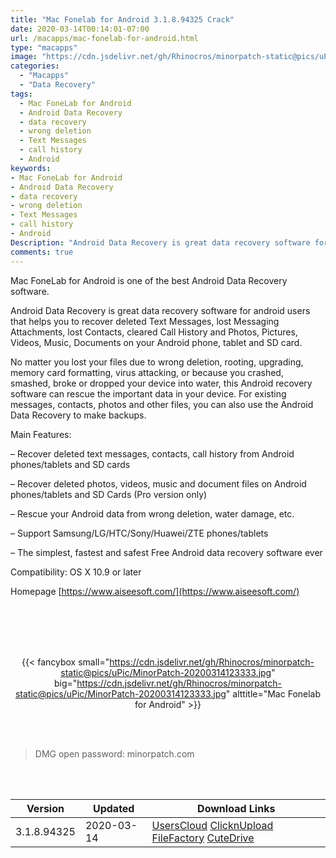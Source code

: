 ```yaml
---
title: "Mac Fonelab for Android 3.1.8.94325 Crack"
date: 2020-03-14T00:14:01-07:00
url: /macapps/mac-fonelab-for-android.html
type: "macapps"
image: "https://cdn.jsdelivr.net/gh/Rhinocros/minorpatch-static@pics/uPic/2ayLwu.png"
categories:
  - "Macapps"
  - "Data Recovery"
tags:
  - Mac FoneLab for Android
  - Android Data Recovery
  - data recovery
  - wrong deletion
  - Text Messages
  - call history
  - Android
keywords:
- Mac FoneLab for Android
- Android Data Recovery
- data recovery
- wrong deletion
- Text Messages
- call history
- Android
Description: "Android Data Recovery is great data recovery software for android users that helps you to recover deleted Text Messages, lost Messaging Attachments, lost Contacts, cleared Call History and Photos, Pictures, Videos, Music, Documents on your Android phone"
comments: true
---
```


Mac FoneLab for Android is one of the best Android Data Recovery software.

Android Data Recovery is great data recovery software for android users that helps you to recover deleted Text Messages, lost Messaging Attachments, lost Contacts, cleared Call History and Photos, Pictures, Videos, Music, Documents on your Android phone, tablet and SD card.

No matter you lost your files due to wrong deletion, rooting, upgrading, memory card formatting, virus attacking, or because you crashed, smashed, broke or dropped your device into water, this Android recovery software can rescue the important data in your device. For existing messages, contacts, photos and other files, you can also use the Android Data Recovery to make backups.

Main Features:

– Recover deleted text messages, contacts, call history from Android phones/tablets and SD cards

– Recover deleted photos, videos, music and document files on Android phones/tablets and SD Cards (Pro version only)

– Rescue your Android data from wrong deletion, water damage, etc.

– Support Samsung/LG/HTC/Sony/Huawei/ZTE phones/tablets

– The simplest, fastest and safest Free Android data recovery software ever

Compatibility: OS X 10.9 or later

Homepage [https://www.aiseesoft.com/](https://www.aiseesoft.com/)

<br/>
<br/>
<script async src="https://pagead2.googlesyndication.com/pagead/js/adsbygoogle.js"></script>
<ins class="adsbygoogle"
     style="display:block; text-align:center;"
     data-ad-layout="in-article"
     data-ad-format="fluid"
     data-ad-client="ca-pub-8746275014476192"
     data-ad-slot="5144997159"></ins>
<script>
     (adsbygoogle = window.adsbygoogle || []).push({});
</script>
<br/>
<br/>


<center>

{{< fancybox small="https://cdn.jsdelivr.net/gh/Rhinocros/minorpatch-static@pics/uPic/MinorPatch-20200314123333.jpg" big="https://cdn.jsdelivr.net/gh/Rhinocros/minorpatch-static@pics/uPic/MinorPatch-20200314123333.jpg" alttitle="Mac Fonelab for Android" >}}

</center>

<br/>
<br/>


> DMG open password: minorpatch.com

<br/>

<br/>
<div id="history_version" class="history_version">

| Version | Updated | Download Links |
| ---- | ---- | ---- |
| 3.1.8.94325 | 2020-03-14 | [UsersCloud](https://ouo.io/1Ho0hT)   [ClicknUpload](https://ouo.io/MS0NlO)   [FileFactory](https://ouo.io/YNeABr)   [CuteDrive](https://ouo.io/P3RcfM) |

</div>
